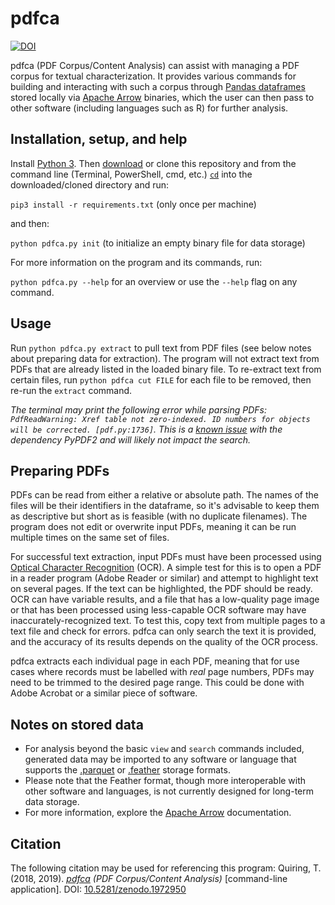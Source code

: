 # pdfca

[![DOI](https://zenodo.org/badge/DOI/10.5281/zenodo.1972950.svg)](https://doi.org/10.5281/zenodo.1972950)

pdfca (PDF Corpus/Content Analysis) can assist with managing a PDF corpus for textual characterization. It provides various commands for building and interacting with such a corpus through [Pandas dataframes](https://pandas.pydata.org/pandas-docs/stable/reference/api/pandas.DataFrame.html) stored locally via [Apache Arrow](https://arrow.apache.org/) binaries, which the user can then pass to other software (including languages such as R) for further analysis.

## Installation, setup, and help
Install [Python 3](https://www.python.org/downloads/). Then [download](https://github.com/tylerdq/pdfca/archive/master.zip) or clone this repository and from the command line (Terminal, PowerShell, cmd, etc.) [`cd`](https://www.git-tower.com/learn/git/ebook/en/command-line/appendix/command-line-101) into the downloaded/cloned directory and run:

`pip3 install -r requirements.txt` (only once per machine)

and then:

`python pdfca.py init` (to initialize an empty binary file for data storage)

For more information on the program and its commands, run:

`python pdfca.py --help` for an overview or use the `--help` flag on any command.

## Usage

Run `python pdfca.py extract` to pull text from PDF files (see below notes about preparing data for extraction). The program will not extract text from PDFs that are already listed in the loaded binary file. To re-extract text from certain files, run `python pdfca cut FILE` for each file to be removed, then re-run the `extract` command.

*The terminal may print the following error while parsing PDFs: `PdfReadWarning: Xref table not zero-indexed. ID numbers for objects will be corrected. [pdf.py:1736]`. This is a [known issue](https://github.com/mstamy2/PyPDF2/issues/36) with the dependency PyPDF2 and will likely not impact the search.*

## Preparing PDFs
PDFs can be read from either a relative or absolute path. The names of the files will be their identifiers in the dataframe, so it's advisable to keep them as descriptive but short as is feasible (with no duplicate filenames). The program does not edit or overwrite input PDFs, meaning it can be run multiple times on the same set of files.

For successful text extraction, input PDFs must have been processed using [Optical Character Recognition](https://en.wikipedia.org/wiki/Optical_character_recognition) (OCR). A simple test for this is to open a PDF in a reader program (Adobe Reader or similar) and attempt to highlight text on several pages. If the text can be highlighted, the PDF should be ready. OCR can have variable results, and a file that has a low-quality page image or that has been processed using less-capable OCR software may have inaccurately-recognized text. To test this, copy text from multiple pages to a text file and check for errors. pdfca can only search the text it is provided, and the accuracy of its results depends on the quality of the OCR process.

pdfca extracts each individual page in each PDF, meaning that for use cases where records must be labelled with *real* page numbers, PDFs may need to be trimmed to the desired page range. This could be done with Adobe Acrobat or a similar piece of software.

## Notes on stored data
- For analysis beyond the basic `view` and `search` commands included, generated data may be imported to any software or language that supports the [.parquet](https://parquet.apache.org/) or [.feather](https://github.com/wesm/feather) storage formats.
- Please note that the Feather format, though more interoperable with other software and languages, is not currently designed for long-term data storage.
- For more information, explore the [Apache Arrow](https://arrow.apache.org/) documentation.

## Citation
The following citation may be used for referencing this program:
Quiring, T. (2018, 2019). *[pdfca](https://github.com/tylerdq/pdfca) (PDF Corpus/Content Analysis)* [command-line application]. DOI: [10.5281/zenodo.1972950](https://doi.org/10.5281/zenodo.1972950)
